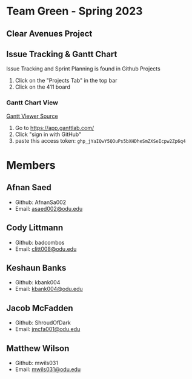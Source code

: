 # Team Green - Spring 2023
## Clear Avenues Project

## Issue Tracking & Gantt Chart
Issue Tracking and Sprint Planning is found in Github Projects
1. Click on the "Projects Tab" in the top bar
2. Click on the 411 board

### Gantt Chart View
[Gantt Viewer Source](https://github.com/ganttlab/ganttlab)
1. Go to https://app.ganttlab.com/ 
2. Click "sign in with GitHub"
3. paste this access token:
``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``

# Members
## Afnan Saed
- Github: AfnanSa002
- Email: asaed002@odu.edu

## Cody Littmann
- Github: badcombos
- Email: clitt008@odu.edu

## Keshaun Banks
- Github: kbank004
- Email: kbank004@odu.edu

## Jacob McFadden
- Github: ShroudOfDark
- Email: jmcfa001@odu.edu

## Matthew Wilson
- Github: mwils031
- Email: mwils031@odu.edu
